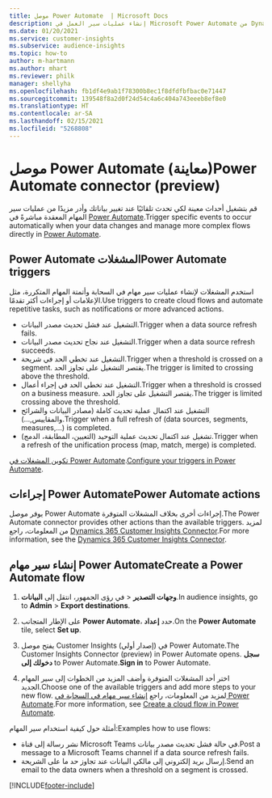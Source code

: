 ```yaml
---
title: موصل Power Automate  | Microsoft Docs
description: إنشاء عمليات سير العمل في Microsoft Power Automate من Dynamics 365 Customer Insights.
ms.date: 01/20/2021
ms.service: customer-insights
ms.subservice: audience-insights
ms.topic: how-to
author: m-hartmann
ms.author: mhart
ms.reviewer: philk
manager: shellyha
ms.openlocfilehash: fb1df4e9ab1f78300b8ec1f8dfdfbfbac0e71447
ms.sourcegitcommit: 139548f8a2d0f24d54c4a6c404a743eeeb8ef8e0
ms.translationtype: HT
ms.contentlocale: ar-SA
ms.lasthandoff: 02/15/2021
ms.locfileid: "5268808"
---
```

# <a name="power-automate-connector-preview"></a><span data-ttu-id="2a44b-103">موصل Power Automate (معاينة)</span><span class="sxs-lookup"><span data-stu-id="2a44b-103">Power Automate connector (preview)</span></span>

<span data-ttu-id="2a44b-104">قم بتشغيل أحداث معينة لكي تحدث تلقائيًا عند تغيير بياناتك وأدر مزيدًا من عمليات سير المهام المعقدة مباشرةً في [Power Automate](https://flow.microsoft.com/).</span><span class="sxs-lookup"><span data-stu-id="2a44b-104">Trigger specific events to occur automatically when your data changes and manage more complex flows directly in [Power Automate](https://flow.microsoft.com/).</span></span>

## <a name="power-automate-triggers"></a><span data-ttu-id="2a44b-105">Power Automate المشغلات</span><span class="sxs-lookup"><span data-stu-id="2a44b-105">Power Automate triggers</span></span>

<span data-ttu-id="2a44b-106">استخدم المشغلات لإنشاء عمليات سير مهام في السحابة وأتمتة المهام المتكررة، مثل الإعلامات أو إجراءات أكثر تقدمًا.</span><span class="sxs-lookup"><span data-stu-id="2a44b-106">Use triggers to create cloud flows and automate repetitive tasks, such as notifications or more advanced actions.</span></span> 

- <span data-ttu-id="2a44b-107">التشغيل عند فشل تحديث مصدر البيانات.</span><span class="sxs-lookup"><span data-stu-id="2a44b-107">Trigger when a data source refresh fails.</span></span> 
- <span data-ttu-id="2a44b-108">التشغيل عند نجاح تحديث مصدر البيانات.</span><span class="sxs-lookup"><span data-stu-id="2a44b-108">Trigger when a data source refresh succeeds.</span></span>
- <span data-ttu-id="2a44b-109">التشغيل عند تخطي الحد في شريحة.</span><span class="sxs-lookup"><span data-stu-id="2a44b-109">Trigger when a threshold is crossed on a segment.</span></span> <span data-ttu-id="2a44b-110">يقتصر التشغيل على تجاوز الحد.</span><span class="sxs-lookup"><span data-stu-id="2a44b-110">The trigger is limited to crossing above the threshold.</span></span>
- <span data-ttu-id="2a44b-111">التشغيل عند تخطي الحد في إجراء أعمال.</span><span class="sxs-lookup"><span data-stu-id="2a44b-111">Trigger when a threshold is crossed on a business measure.</span></span> <span data-ttu-id="2a44b-112">يقتصر التشغيل على تجاوز الحد.</span><span class="sxs-lookup"><span data-stu-id="2a44b-112">The trigger is limited crossing above the threshold.</span></span>
- <span data-ttu-id="2a44b-113">التشغيل عند اكتمال عملية تحديث كاملة (مصادر البيانات والشرائح والمقاييس,...).</span><span class="sxs-lookup"><span data-stu-id="2a44b-113">Trigger when a full refresh of (data sources, segments, measures,...) is completed.</span></span>
- <span data-ttu-id="2a44b-114">تشغيل عند اكتمال تحديث عملية التوحيد (التعيين، المطابقة، الدمج).</span><span class="sxs-lookup"><span data-stu-id="2a44b-114">Trigger when a refresh of the unification process (map, match, merge) is completed.</span></span>

<span data-ttu-id="2a44b-115">[تكوين المشغلات في Power Automate](https://flow.microsoft.com/connectors/shared_customerinsights/dynamics-365-customer-insights-connector/).</span><span class="sxs-lookup"><span data-stu-id="2a44b-115">[Configure your triggers in Power Automate](https://flow.microsoft.com/connectors/shared_customerinsights/dynamics-365-customer-insights-connector/).</span></span>

## <a name="power-automate-actions"></a><span data-ttu-id="2a44b-116">إجراءات Power Automate</span><span class="sxs-lookup"><span data-stu-id="2a44b-116">Power Automate actions</span></span>
<span data-ttu-id="2a44b-117">يوفر موصل Power Automate إجراءات أخرى بخلاف المشغلات المتوفرة.</span><span class="sxs-lookup"><span data-stu-id="2a44b-117">The Power Automate connector provides other actions than the available triggers.</span></span> <span data-ttu-id="2a44b-118">لمزيد من المعلومات، راجع [Dynamics 365 Customer Insights Connector](https://docs.microsoft.com/connectors/customerinsights/).</span><span class="sxs-lookup"><span data-stu-id="2a44b-118">For more information, see the [Dynamics 365 Customer Insights Connector](https://docs.microsoft.com/connectors/customerinsights/).</span></span>

## <a name="create-a-power-automate-flow"></a><span data-ttu-id="2a44b-119">إنشاء سير مهام Power Automate</span><span class="sxs-lookup"><span data-stu-id="2a44b-119">Create a Power Automate flow</span></span>

1. <span data-ttu-id="2a44b-120">في رؤى الجمهور، انتقل إلى **البيانات‏‎** > **وجهات التصدير‬**.</span><span class="sxs-lookup"><span data-stu-id="2a44b-120">In audience insights, go to **Admin** > **Export destinations**.</span></span>

1. <span data-ttu-id="2a44b-121">على الإطار المتجانب **Power Automate**، حدد **إعداد‏‎**.</span><span class="sxs-lookup"><span data-stu-id="2a44b-121">On the **Power Automate** tile, select **Set up**.</span></span>

1. <span data-ttu-id="2a44b-122">يفتح موصل Customer Insights (إصدار أولي) في Power Automate.</span><span class="sxs-lookup"><span data-stu-id="2a44b-122">The Customer Insights Connector (preview) in Power Automate opens.</span></span> <span data-ttu-id="2a44b-123">**سجل دخولك إلى** to Power Automate.</span><span class="sxs-lookup"><span data-stu-id="2a44b-123">**Sign in** to Power Automate.</span></span>

1. <span data-ttu-id="2a44b-124">اختر أحد المشغلات المتوفرة وأضف المزيد من الخطوات إلى سير المهام الجديد.</span><span class="sxs-lookup"><span data-stu-id="2a44b-124">Choose one of the available triggers and add more steps to your new flow.</span></span> <span data-ttu-id="2a44b-125">لمزيد من المعلومات، راجع [إنشاء سير مهام في السحابة في Power Automate](https://docs.microsoft.com/power-automate/get-started-logic-flow).</span><span class="sxs-lookup"><span data-stu-id="2a44b-125">For more information, see [Create a cloud flow in Power Automate](https://docs.microsoft.com/power-automate/get-started-logic-flow).</span></span>

<span data-ttu-id="2a44b-126">أمثلة حول كيفية استخدام سير المهام:</span><span class="sxs-lookup"><span data-stu-id="2a44b-126">Examples how to use flows:</span></span> 
- <span data-ttu-id="2a44b-127">نشر رسالة إلى قناة Microsoft Teams في حالة فشل تحديث مصدر بيانات.</span><span class="sxs-lookup"><span data-stu-id="2a44b-127">Post a message to a Microsoft Teams channel if a data source refresh fails.</span></span> 
- <span data-ttu-id="2a44b-128">إرسال بريد إلكتروني إلى مالكي البيانات عند تجاوز حد ما على الشريحة.</span><span class="sxs-lookup"><span data-stu-id="2a44b-128">Send an email to the data owners when a threshold on a segment is crossed.</span></span>



[!INCLUDE[footer-include](../includes/footer-banner.md)]